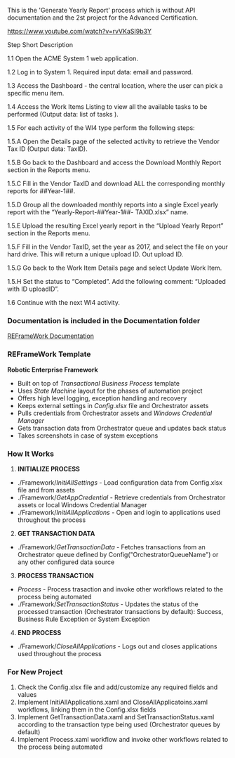 This is the 'Generate Yearly Report' process which is without API documentation and the 2st project for the Advanced Certification.

https://www.youtube.com/watch?v=rvVKaSI9b3Y


Step   Short Description

1.1    Open the ACME System 1 web application.

1.2    Log in to System 1. Required input data: email and password.

1.3    Access the Dashboard - the central location, where the user can pick a specific menu item.

1.4    Access the Work Items Listing to view all the available tasks to be performed (Output data: list of tasks ).

1.5    For each activity of the WI4 type perform the following steps:

1.5.A  Open the Details page of the selected activity to retrieve the Vendor Tax ID (Output data: TaxID).

1.5.B  Go back to the Dashboard and access the Download Monthly Report section in the Reports menu.

1.5.C  Fill in the Vendor TaxID and download ALL the corresponding monthly reports for ##Year-1##.

1.5.D  Group all the downloaded monthly reports into a single Excel yearly report with the “Yearly-Report-##Year-1##- TAXID.xlsx” name.

1.5.E  Upload the resulting Excel yearly report in the “Upload Yearly Report” section in the Reports menu.

1.5.F  Fill in the Vendor TaxID, set the year as 2017, and select the file on your hard drive. This will return a unique upload ID. Out upload ID.

1.5.G  Go back to the Work Item Details page and select Update Work Item.

1.5.H  Set the status to “Completed”. Add the following comment: “Uploaded with ID uploadID”.

1.6    Continue with the next WI4 activity.




### Documentation is included in the Documentation folder ###

[REFrameWork Documentation](https://github.com/UiPath/ReFrameWork/blob/master/Documentation/REFramework%20documentation.pdf)

### REFrameWork Template ###
**Robotic Enterprise Framework**

* Built on top of *Transactional Business Process* template
* Uses *State Machine* layout for the phases of automation project
* Offers high level logging, exception handling and recovery
* Keeps external settings in *Config.xlsx* file and Orchestrator assets
* Pulls credentials from Orchestrator assets and *Windows Credential Manager*
* Gets transaction data from Orchestrator queue and updates back status
* Takes screenshots in case of system exceptions


### How It Works ###

1. **INITIALIZE PROCESS**
 + ./Framework/*InitiAllSettings* - Load configuration data from Config.xlsx file and from assets
 + ./Framework/*GetAppCredential* - Retrieve credentials from Orchestrator assets or local Windows Credential Manager
 + ./Framework/*InitiAllApplications* - Open and login to applications used throughout the process

2. **GET TRANSACTION DATA**
 + ./Framework/*GetTransactionData* - Fetches transactions from an Orchestrator queue defined by Config("OrchestratorQueueName") or any other configured data source

3. **PROCESS TRANSACTION**
 + *Process* - Process trasaction and invoke other workflows related to the process being automated 
 + ./Framework/*SetTransactionStatus* - Updates the status of the processed transaction (Orchestrator transactions by default): Success, Business Rule Exception or System Exception

4. **END PROCESS**
 + ./Framework/*CloseAllApplications* - Logs out and closes applications used throughout the process


### For New Project ###

1. Check the Config.xlsx file and add/customize any required fields and values
2. Implement InitiAllApplications.xaml and CloseAllApplicatoins.xaml workflows, linking them in the Config.xlsx fields
3. Implement GetTransactionData.xaml and SetTransactionStatus.xaml according to the transaction type being used (Orchestrator queues by default)
4. Implement Process.xaml workflow and invoke other workflows related to the process being automated
